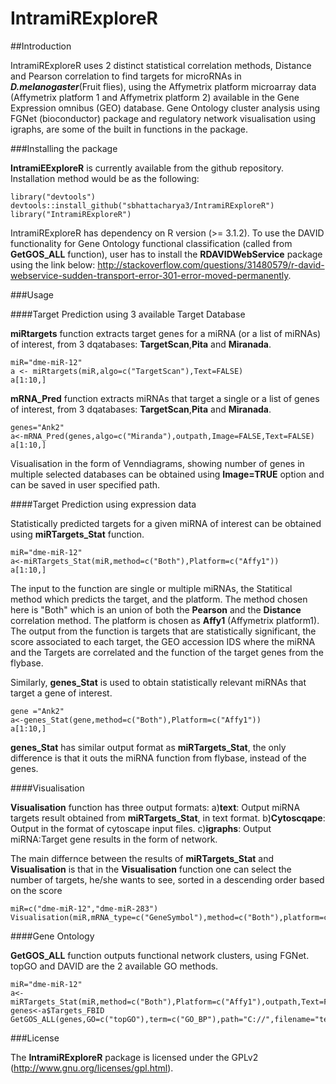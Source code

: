 # IntramiRExploreR

##Introduction

IntramiRExploreR uses 2 distinct statistical correlation methods, Distance and Pearson correlation to find targets for microRNAs in ***D.melanogaster***(Fruit flies), using the Affymetrix platform microarray data (Affymetrix platform 1 and Affymetrix platform 2) available in the Gene Expression omnibus (GEO) database. Gene Ontology cluster analysis using FGNet (bioconductor) package and regulatory network visualisation using igraphs, are some of the built in functions in the package.

###Installing the package

**IntramiEExploreR** is currently available from the github repository. Installation method would be as the following:

```{r}
library("devtools")
devtools::install_github("sbhattacharya3/IntramiRExploreR")
library("IntramiRExploreR")
```
IntramiRExploreR has dependency on  R version (>= 3.1.2). To use the DAVID functionality for Gene Ontology functional classification (called from **GetGOS_ALL** function), user has to install the **RDAVIDWebService** package using the link below:
http://stackoverflow.com/questions/31480579/r-david-webservice-sudden-transport-error-301-error-moved-permanently.

###Usage 

####Target Prediction using 3 available Target Database

**miRtargets** function extracts target genes for a  miRNA (or a list of miRNAs) of interest, from 3 dqatabases: **TargetScan**,**Pita** and **Miranada**. 

```{r}
miR="dme-miR-12"
a <- miRtargets(miR,algo=c("TargetScan"),Text=FALSE)
a[1:10,]
```

**mRNA_Pred** function extracts miRNAs that target a single or a list of genes of interest, from 3 dqatabases: **TargetScan**,**Pita** and **Miranada**. 

```{r}
genes="Ank2"
a<-mRNA_Pred(genes,algo=c("Miranda"),outpath,Image=FALSE,Text=FALSE)
a[1:10,]
```

Visualisation in the form of Venndiagrams, showing number of genes in multiple selected databases can be obtained using **Image=TRUE** option and can be saved in user specified path.

####Target Prediction using expression data

Statistically predicted targets for a given miRNA of interest can be obtained using **miRTargets_Stat** function.

```{r}
miR="dme-miR-12"
a<-miRTargets_Stat(miR,method=c("Both"),Platform=c("Affy1"))
a[1:10,]
```
The input to the function are single or multiple miRNAs, the Statitical method which predicts the target, and the platform. The method chosen here is "Both" which is an union of both the **Pearson** and the **Distance** correlation method. The platform is chosen as **Affy1** (Affymetrix platform1).  The  output from the function is targets that are statistically significant, the score associated to each target, the GEO accession IDS where the miRNA and the Targets are correlated and the function of the target genes from the flybase.

Similarly, **genes_Stat** is used to obtain statistically relevant miRNAs that target a gene of interest.

```{r}
gene ="Ank2"
a<-genes_Stat(gene,method=c("Both"),Platform=c("Affy1"))
a[1:10,]
```
**genes_Stat** has similar output format as **miRTargets_Stat**, the only difference is that it outs the miRNA function from flybase, instead of the genes.

####Visualisation

**Visualisation** function has three output formats:
a)**text**: Output miRNA targets result obtained from **miRTargets_Stat**, in text format.
b)**Cytoscqape**: Output in the format of cytoscape input files.
c)**igraphs**: Output  miRNA:Target gene results in the form of network.

The main differnce between the results of **miRTargets_Stat** and **Visualisation** is that in the **Visualisation** function one can select the number of targets, he/she wants to see, sorted in a descending order based on the score 

```{r}
miR=c("dme-miR-12","dme-miR-283")
Visualisation(miR,mRNA_type=c("GeneSymbol"),method=c("Both"),platform=c("Affy1"),thresh=20)
```
####Gene Ontology

**GetGOS_ALL** function outputs functional network clusters, using FGNet. topGO and DAVID are the 2 available GO methods. 
```{r}
miR="dme-miR-12"
a<-miRTargets_Stat(miR,method=c("Both"),Platform=c("Affy1"),outpath,Text=FALSE)
genes<-a$Targets_FBID
GetGOS_ALL(genes,GO=c("topGO"),term=c("GO_BP"),path="C://",filename="test")
```
###License

The **IntramiRExploreR** package is licensed under the GPLv2 (<http://www.gnu.org/licenses/gpl.html>).
